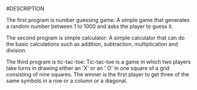 #DESCRIPTION

The first program is number guessing game:
A simple game that generates a random number between 1 to 1000 and asks the player to guess it.

The second program is simple calculator:
A simple calculator that can do the basic calculations such as addition, subtraction, multiplication and division.

The third program is tic-tac-toe:
Tic-tac-toe is a game in which two players take turns in drawing either an 'X' or an ' O' in one square of a grid consisting of nine squares. The winner is the first player to get three of the same symbols in a row or a column or a diagonal.
